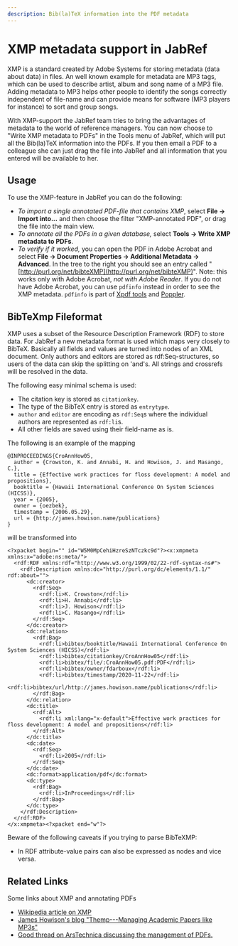 ```yaml
---
description: Bib(la)TeX information into the PDF metadata
---
```


# XMP metadata support in JabRef

XMP is a standard created by Adobe Systems for storing metadata \(data about data\) in files. An well known example for metadata are MP3 tags, which can be used to describe artist, album and song name of a MP3 file. Adding metadata to MP3 helps other people to identify the songs correctly independent of file-name and can provide means for software \(MP3 players for instance\) to sort and group songs.

With XMP-support the JabRef team tries to bring the advantages of metadata to the world of reference managers. You can now choose to "Write XMP metadata to PDFs" in the Tools menu of JabRef, which will put all the Bib\(la\)TeX information into the PDFs. If you then email a PDF to a colleague she can just drag the file into JabRef and all information that you entered will be available to her.

## Usage

To use the XMP-feature in JabRef you can do the following:

* _To import a single annotated PDF-file_ _that contains XMP_, select **File → Import into...** and then choose the filter "XMP-annotated PDF", or drag the file into the main view.
* _To annotate all the PDFs in a given database,_ select **Tools → Write XMP metadata to PDFs**.
* _To verify if it worked,_ you can open the PDF in Adobe Acrobat and select **File → Document Properties → Additional Metadata → Advanced**. In the tree to the right you should see an entry called "[http://purl.org/net/bibteXMP](http://purl.org/net/bibteXMP)". Note: this works only with Adobe Acrobat, _not with Adobe Reader_. If you do not have Adobe Acrobat, you can use `pdfinfo` instead in order to see the XMP metadata. `pdfinfo` is part of [Xpdf tools](http://www.foolabs.com/xpdf/)  and [Poppler](http://poppler.freedesktop.org).

## BibTeXmp Fileformat

XMP uses a subset of the Resource Description Framework \(RDF\) to store data. For JabRef a new metadata format is used which maps very closely to BibTeX. Basically all fields and values are turned into nodes of an XML document. Only authors and editors are stored as rdf:Seq-structures, so users of the data can skip the splitting on 'and's. All strings and crossrefs will be resolved in the data.

The following easy minimal schema is used:

* The citation key is stored as `citationkey`.
* The type of the BibTeX entry is stored as `entrytype`.
* `author` and `editor` are encoding as `rdf:Seq`s where the individual authors are represented as `rdf:li`s.
* All other fields are saved using their field-name as is.

The following is an example of the mapping

```text
@INPROCEEDINGS{CroAnnHow05,
  author = {Crowston, K. and Annabi, H. and Howison, J. and Masango, C.},
  title = {Effective work practices for floss development: A model and propositions},
  booktitle = {Hawaii International Conference On System Sciences (HICSS)},
  year = {2005},
  owner = {oezbek},
  timestamp = {2006.05.29},
  url = {http://james.howison.name/publications}
}
```

will be transformed into

```markup
<?xpacket begin="﻿" id="W5M0MpCehiHzreSzNTczkc9d"?><x:xmpmeta xmlns:x="adobe:ns:meta/">
  <rdf:RDF xmlns:rdf="http://www.w3.org/1999/02/22-rdf-syntax-ns#">
    <rdf:Description xmlns:dc="http://purl.org/dc/elements/1.1/" rdf:about="">
      <dc:creator>
        <rdf:Seq>
          <rdf:li>K. Crowston</rdf:li>
          <rdf:li>H. Annabi</rdf:li>
          <rdf:li>J. Howison</rdf:li>
          <rdf:li>C. Masango</rdf:li>
        </rdf:Seq>
      </dc:creator>
      <dc:relation>
        <rdf:Bag>
          <rdf:li>bibtex/booktitle/Hawaii International Conference On System Sciences (HICSS)</rdf:li>
          <rdf:li>bibtex/citationkey/CroAnnHow05</rdf:li>
          <rdf:li>bibtex/file/:CroAnnHow05.pdf:PDF</rdf:li>
          <rdf:li>bibtex/owner/fdarboux</rdf:li>
          <rdf:li>bibtex/timestamp/2020-11-22</rdf:li>
          <rdf:li>bibtex/url/http://james.howison.name/publications</rdf:li>
        </rdf:Bag>
      </dc:relation>
      <dc:title>
        <rdf:Alt>
          <rdf:li xml:lang="x-default">Effective work practices for floss development: A model and propositions</rdf:li>
        </rdf:Alt>
      </dc:title>
      <dc:date>
        <rdf:Seq>
          <rdf:li>2005</rdf:li>
        </rdf:Seq>
      </dc:date>
      <dc:format>application/pdf</dc:format>
      <dc:type>
        <rdf:Bag>
          <rdf:li>InProceedings</rdf:li>
        </rdf:Bag>
      </dc:type>
    </rdf:Description>
  </rdf:RDF>
</x:xmpmeta><?xpacket end="w"?>
```

Beware of the following caveats if you trying to parse BibTeXMP:

* In RDF attribute-value pairs can also be expressed as nodes and vice versa.

## Related Links

Some links about XMP and annotating PDFs

* [Wikipedia article on XMP](https://en.wikipedia.org/wiki/Extensible_Metadata_Platform)
* [James Howison's blog "Themp---Managing Academic Papers like MP3s"](https://web.archive.org/web/20110424121251/http://freelancepropaganda.com/themp/)
* [Good thread on ArsTechnica discussing the management of PDFs.](http://arstechnica.com/civis/viewtopic.php?f=19&t=408429)

